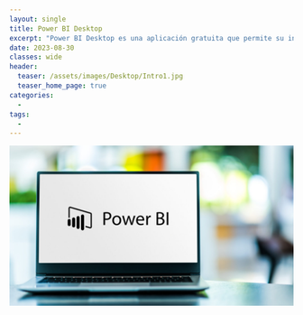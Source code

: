 ```yaml
---
layout: single
title: Power BI Desktop
excerpt: "Power BI Desktop es una aplicación gratuita que permite su instalación en el equipo local y que a su vez permite la conexión a los datos, su transformación y visualización. Este suele ser usado en el ámbito de la inteligencia empresarial, sobre todo en la creación de informes, donde posteriormente usan el servicio de Power BI para compartir estos informes."
date: 2023-08-30
classes: wide
header:
  teaser: /assets/images/Desktop/Intro1.jpg
  teaser_home_page: true
categories:
  - 
tags:
  - 
---
```


![](/assets/images/Desktop/Intro2.jpg)

